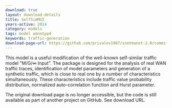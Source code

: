 ```yaml
---
download: true
layout: download-details
title: SelfSimMGI
years-active: 2014
category: models
tags: model omnetpp4
keywords: traffic-generation
download-page-url: https://github.com/privalov1967/inetmanet-2.0/commit/85542f4c1f995963a6b19f787746daa37af63b82
---
```


This model is a useful  modification of the well-known self-similar traffic
model "M/G/∞ Input". The package is designed for the analysis of real WAN
traffic  traces, identification of model parameters and generation of a
synthetic  traffic, which is close to real one by a number of characteristics
simultaneously. These characteristics include traffic value probability
distribution, normalized auto-correlation function and Hurst parameter.

The original download page is no longer accessible, but the code is still available as part of
another project on GitHub. See download URL.
